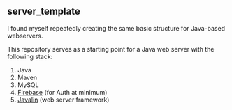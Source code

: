## server_template
I found myself repeatedly creating the same basic structure for Java-based webservers.

This repository serves as a starting point for a Java web server with the following stack:

<ol>
  <li>Java</li>
  <li>Maven</li>
  <li>MySQL</li>
  <li><a href='https://firebase.google.com/'>Firebase</a> (for Auth at minimum)</li>
  <li><a href='https://javalin.io/'>Javalin</a> (web server framework)</li>
</ol>
